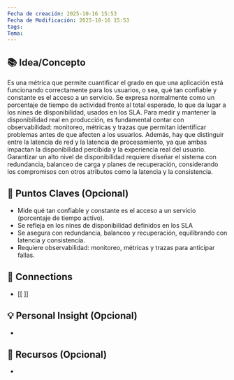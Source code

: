 ```yaml
---
Fecha de creación: 2025-10-16 15:53
Fecha de Modificación: 2025-10-16 15:53
tags: 
Tema:
---
```



## 📚 Idea/Concepto 

Es una métrica que permite cuantificar el grado en que una aplicación está funcionando correctamente para los usuarios, o sea, qué tan confiable y constante es el acceso a un servicio. Se expresa normalmente como un porcentaje de tiempo de actividad frente al total esperado, lo que da lugar a los nines de disponibilidad, usados en los SLA. Para medir y mantener la disponibilidad real en producción, es fundamental contar con observabilidad: monitoreo, métricas y trazas que permitan identificar problemas antes de que afecten a los usuarios. Además, hay que distinguir entre la latencia de red y la latencia de procesamiento, ya que ambas impactan la disponibilidad percibida y la experiencia real del usuario. Garantizar un alto nivel de disponibilidad requiere diseñar el sistema con redundancia, balanceo de carga y planes de recuperación, considerando los compromisos con otros atributos como la latencia y la consistencia.
## 📌 Puntos Claves (Opcional)
- Mide qué tan confiable y constante es el acceso a un servicio (porcentaje de tiempo activo).
- Se refleja en los nines de disponibilidad definidos en los SLA
- Se asegura con redundancia, balanceo y recuperación, equilibrando con latencia y consistencia.
- Requiere observabilidad: monitoreo, métricas y trazas para anticipar fallas.

## 🔗 Connections
- [[ ]]

## 💡 Personal Insight (Opcional)
- 
## 🧾 Recursos (Opcional)
- 
